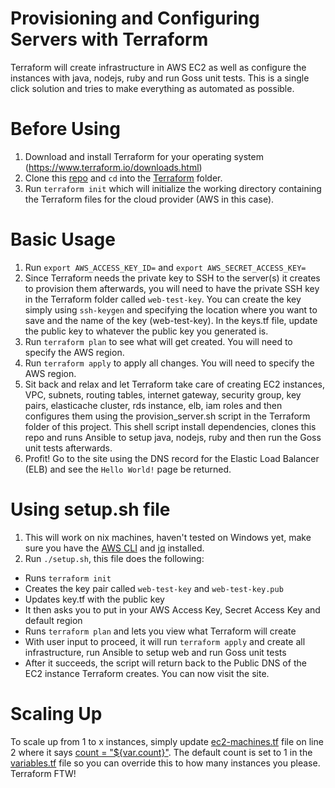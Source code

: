 # Provisioning and Configuring Servers with Terraform

Terraform will create infrastructure in AWS EC2 as well as configure the instances with java, nodejs, ruby and run Goss unit tests. This is a single click solution and tries to make everything as automated as possible.

# Before Using

1. Download and install Terraform for your operating system (https://www.terraform.io/downloads.html)
2. Clone this [repo](https://github.com/redsox2002/SREChallenge.git) and `cd` into the [Terraform](https://github.com/redsox2002/SREChallenge/tree/master/Terraform) folder.
3. Run `terraform init` which will initialize the working directory containing the Terraform files for the cloud provider (AWS in this case).

# Basic Usage

1. Run `export AWS_ACCESS_KEY_ID=` and `export AWS_SECRET_ACCESS_KEY=`
2. Since Terraform needs the private key to SSH to the server(s) it creates to provision them afterwards, you will need to have the private SSH key in the Terraform folder called `web-test-key`. You can create the key simply using `ssh-keygen` and specifying the location where you want to save and the name of the key (web-test-key). In the keys.tf file, update the public key to whatever the public key you generated is.
3. Run `terraform plan` to see what will get created. You will need to specify the AWS region.
4. Run `terraform apply` to apply all changes. You will need to specify the AWS region.
5. Sit back and relax and let Terraform take care of creating EC2 instances, VPC, subnets, routing tables, internet gateway, security group, key pairs, elasticache cluster, rds instance, elb, iam roles and then configures them using the provision_server.sh script in the Terraform folder of this project. This shell script install dependencies, clones this repo and runs Ansible to setup java, nodejs, ruby and then run the Goss unit tests afterwards.
6. Profit! Go to the site using the DNS record for the Elastic Load Balancer (ELB) and see the `Hello World!` page be returned.

# Using setup.sh file

1. This will work on nix machines, haven't tested on Windows yet, make sure you have the [AWS CLI](http://docs.aws.amazon.com/cli/latest/userguide/installing.html) and [jq](https://stedolan.github.io/jq/download/) installed.
2. Run `./setup.sh`, this file does the following:
  * Runs `terraform init`
  * Creates the key pair called `web-test-key` and `web-test-key.pub`
  * Updates key.tf with the public key
  * It then asks you to put in your AWS Access Key, Secret Access Key and default region
  * Runs `terraform plan` and lets you view what Terraform will create
  * With user input to proceed, it will run `terraform apply` and create all infrastructure, run Ansible to setup web and run Goss unit tests
  * After it succeeds, the script will return back to the Public DNS of the EC2 instance Terraform creates. You can now visit the site.

# Scaling Up

To scale up from 1 to x instances, simply update [ec2-machines.tf](https://github.com/redsox2002/SREChallenge/blob/master/Terraform/ec2-machines.tf) file on line 2 where it says [count = "${var.count}"](https://github.com/redsox2002/SREChallenge/blob/master/Terraform/ec2-machines.tf#L2). The default count is set to 1 in the [variables.tf](https://github.com/redsox2002/SREChallenge/blob/master/Terraform/variables.tf#L34) file so you can override this to how many instances you please. Terraform FTW!
